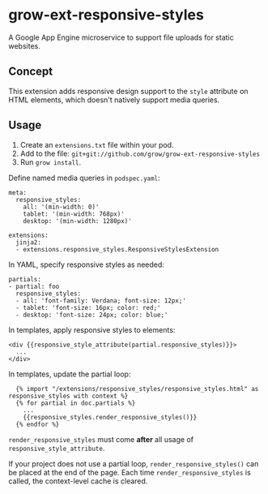 # grow-ext-responsive-styles

A Google App Engine microservice to support file uploads for static websites.

## Concept

This extension adds responsive design support to the `style` attribute on HTML
elements, which doesn't natively support media queries.

## Usage

1. Create an `extensions.txt` file within your pod.
1. Add to the file: `git+git://github.com/grow/grow-ext-responsive-styles`
1. Run `grow install`.

Define named media queries in `podspec.yaml`:

```
meta:
  responsive_styles:
    all: '(min-width: 0)'
    tablet: '(min-width: 768px)'
    desktop: '(min-width: 1280px)'

extensions:
  jinja2:
  - extensions.responsive_styles.ResponsiveStylesExtension
```

In YAML, specify responsive styles as needed:

```
partials:
- partial: foo
  responsive_styles:
  - all: 'font-family: Verdana; font-size: 12px;'
  - tablet: 'font-size: 16px; color: red;'
  - desktop: 'font-size: 24px; color: blue;'
```

In templates, apply responsive styles to elements:

```
<div {{responsive_style_attribute(partial.responsive_styles)}}>
  ...
</div>
```

In templates, update the partial loop:

```
  {% import "/extensions/responsive_styles/responsive_styles.html" as responsive_styles with context %}
  {% for partial in doc.partials %}
    ...
    {{responsive_styles.render_responsive_styles()}}
  {% endfor %}
```
`render_responsive_styles` must come __after__ all usage of
`responsive_style_attribute`.

If your project does not use a partial loop, `render_responsive_styles()` can
be placed at the end of the page. Each time `render_responsive_styles` is
called, the context-level cache is cleared.
